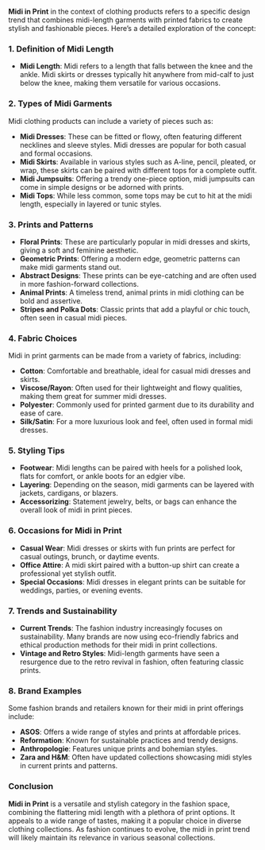 **Midi in Print** in the context of clothing products refers to a specific design trend that combines midi-length garments with printed fabrics to create stylish and fashionable pieces. Here’s a detailed exploration of the concept:

### 1. **Definition of Midi Length**
- **Midi Length**: Midi refers to a length that falls between the knee and the ankle. Midi skirts or dresses typically hit anywhere from mid-calf to just below the knee, making them versatile for various occasions.

### 2. **Types of Midi Garments**
Midi clothing products can include a variety of pieces such as:
- **Midi Dresses**: These can be fitted or flowy, often featuring different necklines and sleeve styles. Midi dresses are popular for both casual and formal occasions.
- **Midi Skirts**: Available in various styles such as A-line, pencil, pleated, or wrap, these skirts can be paired with different tops for a complete outfit.
- **Midi Jumpsuits**: Offering a trendy one-piece option, midi jumpsuits can come in simple designs or be adorned with prints.
- **Midi Tops**: While less common, some tops may be cut to hit at the midi length, especially in layered or tunic styles.

### 3. **Prints and Patterns**
- **Floral Prints**: These are particularly popular in midi dresses and skirts, giving a soft and feminine aesthetic.
- **Geometric Prints**: Offering a modern edge, geometric patterns can make midi garments stand out.
- **Abstract Designs**: These prints can be eye-catching and are often used in more fashion-forward collections.
- **Animal Prints**: A timeless trend, animal prints in midi clothing can be bold and assertive.
- **Stripes and Polka Dots**: Classic prints that add a playful or chic touch, often seen in casual midi pieces.

### 4. **Fabric Choices**
Midi in print garments can be made from a variety of fabrics, including:
- **Cotton**: Comfortable and breathable, ideal for casual midi dresses and skirts.
- **Viscose/Rayon**: Often used for their lightweight and flowy qualities, making them great for summer midi dresses.
- **Polyester**: Commonly used for printed garment due to its durability and ease of care.
- **Silk/Satin**: For a more luxurious look and feel, often used in formal midi dresses.

### 5. **Styling Tips**
- **Footwear**: Midi lengths can be paired with heels for a polished look, flats for comfort, or ankle boots for an edgier vibe.
- **Layering**: Depending on the season, midi garments can be layered with jackets, cardigans, or blazers.
- **Accessorizing**: Statement jewelry, belts, or bags can enhance the overall look of midi in print pieces.

### 6. **Occasions for Midi in Print**
- **Casual Wear**: Midi dresses or skirts with fun prints are perfect for casual outings, brunch, or daytime events.
- **Office Attire**: A midi skirt paired with a button-up shirt can create a professional yet stylish outfit.
- **Special Occasions**: Midi dresses in elegant prints can be suitable for weddings, parties, or evening events.

### 7. **Trends and Sustainability**
- **Current Trends**: The fashion industry increasingly focuses on sustainability. Many brands are now using eco-friendly fabrics and ethical production methods for their midi in print collections.
- **Vintage and Retro Styles**: Midi-length garments have seen a resurgence due to the retro revival in fashion, often featuring classic prints.

### 8. **Brand Examples**
Some fashion brands and retailers known for their midi in print offerings include:
- **ASOS**: Offers a wide range of styles and prints at affordable prices.
- **Reformation**: Known for sustainable practices and trendy designs.
- **Anthropologie**: Features unique prints and bohemian styles.
- **Zara and H&M**: Often have updated collections showcasing midi styles in current prints and patterns.

### Conclusion
**Midi in Print** is a versatile and stylish category in the fashion space, combining the flattering midi length with a plethora of print options. It appeals to a wide range of tastes, making it a popular choice in diverse clothing collections. As fashion continues to evolve, the midi in print trend will likely maintain its relevance in various seasonal collections.
